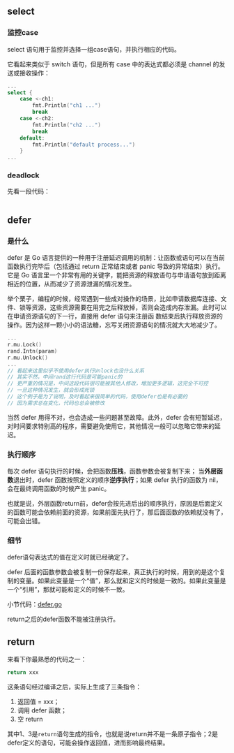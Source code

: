 ## select

### 监控case

select 语句用于监控并选择一组case语句，并执行相应的代码。

它看起来类似于 switch 语句，但是所有 case 中的表达式都必须是 channel 的发送或接收操作：

```go
...
select {
	case <-ch1:
		fmt.Println("ch1 ...")
		break
	case <-ch2:
		fmt.Println("ch2 ...")
		break
	default:
		fmt.Println("default process...")
	}
...
```

### deadlock

先看一段代码：

```go
```

## defer

### 是什么

defer 是 Go 语言提供的一种用于注册延迟调用的机制：让函数或语句可以在当前函数执行完毕后（包括通过 return 正常结束或者 panic 导致的异常结束）执行。它是 Go 语言里一个非常有用的关键字，能把资源的释放语句与申请语句放到距离相近的位置，从而减少了资源泄漏的情况发生。

举个栗子，编程的时候，经常遇到一些成对操作的场景，比如申请数据库连接、文件、锁等资源，这些资源需要在用完之后释放掉，否则会造成内存泄漏。此时可以在申请资源语句的下一行，直接用 defer 语句来注册函 数结束后执行释放资源的操作。因为这样一颗小小的语法糖，忘写关闭资源语句的情况就大大地减少了。

```go
...
r.mu.Lock()
rand.Intn(param)
r.mu.Unlock()
...
// 看起来这里似乎不使用defer执行Unlock也没什么关系
// 其实不然，中间rand这行代码是可能panic的
// 更严重的情况是，中间这段代码很可能被其他人修改，增加更多逻辑，这完全不可控
// 一旦这种情况发生，就会形成死锁
// 这个例子是为了说明，及时看起来很简单的代码，使用defer也是有必要的
// 因为需求总在变化，代码也总会被修改
```

当然 defer 用得不对，也会造成一些问题甚至故障。此外，defer 会有短暂延迟，对时间要求特别高的程序，需要避免使用它，其他情况一般可以忽略它带来的延迟。

### 执行顺序

每次 defer 语句执行的时候，会把函数**压栈**，函数参数会被复制下来； 当**外层函数**退出时，defer 函数按照定义的顺序**逆序执行**；如果 defer 执行的函数为 nil，会在最终调用函数的时候产生 panic。

也就是说，外层函数return前，defer会按先进后出的顺序执行，原因是后面定义的函数可能会依赖前面的资源，如果前面先执行了，那后面函数的依赖就没有了，可能会出错。

### 细节

defer语句表达式的值在定义时就已经确定了。

defer 后面的函数参数会被复制一份保存起来，真正执行的时候，用到的是这个复制的变量。如果此变量是一个“值”，那么就和定义的时候是一致的。如果此变量是一个“引用”，那就可能和定义的时候不一致。

小节代码：[defer.go](.\defer.go)

return之后的defer函数不能被注册执行。

## return

来看下你最熟悉的代码之一：

```go
return xxx
```

这条语句经过编译之后，实际上生成了三条指令：

1. 返回值 = xxx；
2. 调用 defer 函数；
3. 空 return

其中1、3是`return`语句生成的指令，也就是说return并不是一条原子指令；2是defer定义的语句，可能会操作返回值，进而影响最终结果。
